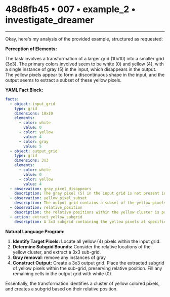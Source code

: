 # 48d8fb45 • 007 • example_2 • investigate_dreamer

---
Okay, here's my analysis of the provided example, structured as requested:

**Perception of Elements:**

The task involves a transformation of a larger grid (10x10) into a smaller grid (3x3). The primary colors involved seem to be white (0) and yellow (4), with a single instance of gray (5) in the input, which disappears in the output. The yellow pixels appear to form a discontinuous shape in the input, and the output seems to extract a subset of these yellow pixels.

**YAML Fact Block:**



```yaml
facts:
  - object: input_grid
    type: grid
    dimensions: 10x10
    elements:
      - color: white
        value: 0
      - color: yellow
        value: 4
      - color: gray
        value: 5
  - object: output_grid
    type: grid
    dimensions: 3x3
    elements:
      - color: white
        value: 0
      - color: yellow
        value: 4
  - observation: gray_pixel_disappears
    description: The gray pixel (5) in the input grid is not present in the output grid.
  - observation: yellow_pixel_subset
    description: The output grid contains a subset of the yellow pixels (4) from the input grid.
  - observation: relative_position
    description: the relative positions within the yellow cluster is preserved
  - action: extract_yellow_subgrid
    description: A 3x3 subgrid containing the yellow pixels at specific relative locations from input is extracted to form the output.

```



**Natural Language Program:**

1.  **Identify Target Pixels:** Locate all yellow (4) pixels within the input grid.
2.  **Determine Subgrid Bounds:** Consider the relative locations of the yellow cluster, and extract a 3x3 sub-grid.
3. **Gray removal**: remove any instances of gray
4.  **Construct Output:** Create a 3x3 output grid. Place the extracted subgrid of yellow pixels within the sub-grid, preserving relative position. Fill any remaining cells in the output grid with white (0).

Essentially, the transformation identifies a cluster of yellow colored pixels, and creates a subgrid based on their relative position.

